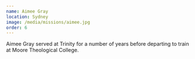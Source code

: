```yaml
---
name: Aimee Gray
location: Sydney
image: /media/missions/aimee.jpg
order: 6
---
```


Aimee Gray served at Trinity for a number of years before departing to train
at Moore Theological College.
